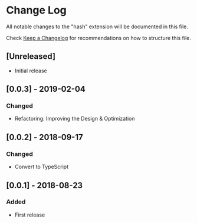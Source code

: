 # Change Log
All notable changes to the "hash" extension will be documented in this file.

Check [Keep a Changelog](http://keepachangelog.com/) for recommendations on how to structure this file.

## [Unreleased]
- Initial release

## [0.0.3] - 2019-02-04
### Changed
- Refactoring: Improving the Design & Optimization

## [0.0.2] - 2018-09-17
### Changed
- Convert to TypeScript

## [0.0.1] - 2018-08-23
### Added
- First release